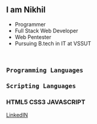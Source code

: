
## I am Nikhil

<ul>
  <li>Programmer</li>
  <li>Full Stack Web Developer</li>
  <li>Web Pentester</li>
  <li>Pursuing B.tech in IT at VSSUT</li>
</ul>
<br/>
<h3><b><samp>Programming Languages</samp></b></h3>

<h3><b><samp>Scripting Languages</samp></b></h3> 
<h3>HTML5    CSS3    JAVASCRIPT</h3>
  
<a href = "https://www.linkedin.com/in/nikhil-dash-b21109173/" target = "_blank">LinkedIN</a>


